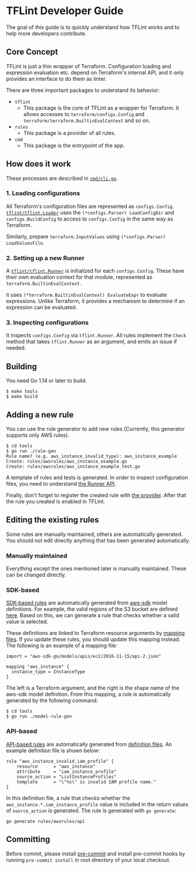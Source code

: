 # TFLint Developer Guide

The goal of this guide is to quickly understand how TFLint works and to help more developers contribute.

## Core Concept

TFLint is just a thin wrapper of Terraform. Configuration loading and expression evaluation etc. depend on Terraform's internal API, and it only provides an interface to do them as linter.

There are three important packages to understand its behavior:

- `tflint`
  - This package is the core of TFLint as a wrapper for Terraform. It allows accesses to `terraform/configs.Config` and `terraform/terraform.BuiltinEvalContext` and so on.
- `rules`
  - This package is a provider of all rules.
- `cmd`
  - This package is the entrypoint of the app.

## How does it work

These processes are described in [`cmd/cli.go`](https://github.com/terraform-linters/tflint/blob/master/cmd/cli.go).

### 1. Loading configurations

All Terraform's configuration files are represented as `configs.Config`. [`tflint/tflint.Loader`](https://github.com/terraform-linters/tflint/blob/master/tflint/loader.go) uses the `(*configs.Parser) LoadConfigDir` and `configs.BuildConfig` to access to `configs.Config` in the same way as Terraform.

Similarly, prepare `terraform.InputValues` using `(*configs.Parser) LoadValuesFile`.

### 2. Setting up a new Runner

A [`tflint/tflint.Runner`](https://github.com/terraform-linters/tflint/blob/master/tflint/runner.go) is initialized for each `configs.Config`. These have their own evaluation context for that module, represented as `terraform.BuiltinEvalContext`.

it uses `(*terraform.BuiltinEvalContext) EvaluateExpr` to evaluate expressions. Unlike Terraform, it provides a mechanism to determine if an expression can be evaluated.

### 3. Inspecting configurations

It inspects `configs.Config` via `tflint.Runner`. All rules implement the `Check` method that takes `tflint.Runner` as an argument, and emits an issue if needed.

## Building

You need Go 1.14 or later to build.

```console
$ make tools
$ make build
```

## Adding a new rule

You can use the rule generator to add new rules (Currently, this generator supports only AWS rules).

```console
$ cd tools
$ go run ./rule-gen
Rule name? (e.g. aws_instance_invalid_type): aws_instance_example
Create: rules/awsrules/aws_instance_example.go
Create: rules/awsrules/aws_instance_example_test.go
```

A template of rules and tests is generated. In order to inspect configuration files, you need to understand [the Runner API](https://github.com/terraform-linters/tflint/blob/master/tflint/runner.go).

Finally, don't forget to register the created rule with [the provider](https://github.com/terraform-linters/tflint/blob/master/rules/provider.go). After that the rule you created is enabled in TFLint.

## Editing the existing rules

Some rules are manually maintained, others are automatically generated. You should not edit directly anything that has been generated automatically.

### Manually maintained

Everything except the ones mentioned later is manually maintained. These can be changed directly.

### SDK-based

[SDK-based rules](https://github.com/terraform-linters/tflint/tree/master/rules/awsrules/models) are automatically generated from [aws-sdk](https://github.com/aws/aws-sdk-go) model definitions. For example, the valid regions of the S3 bucket are defined [here](https://github.com/aws/aws-sdk-go/blob/v1.23.11/models/apis/s3/2006-03-01/api-2.json#L1090-L1105). Based on this, we can generate a rule that checks whether a valid value is selected.

These definitions are linked to Terraform resource arguments by [mapping files](https://github.com/terraform-linters/tflint/tree/master/rules/awsrules/models/mappings). If you update these rules, you should update this mapping instead. The following is an example of a mapping file:

```hcl
import = "aws-sdk-go/models/apis/ec2/2016-11-15/api-2.json"

mapping "aws_instance" {
  instance_type = InstanceType
}
```

The left is a Terraform argument, and the right is the shape name of the aws-sdk model definition. From this mapping, a rule is automatically generated by the following command:

```console
$ cd tools
$ go run ./model-rule-gen
```

### API-based

[API-based rules](https://github.com/terraform-linters/tflint/tree/master/rules/awsrules/api) are automatically generated from [definition files](https://github.com/terraform-linters/tflint/tree/master/rules/awsrules/api/definitions). An example definition file is shown below:

```hcl
rule "aws_instance_invalid_iam_profile" {
    resource      = "aws_instance"
    attribute     = "iam_instance_profile"
    source_action = "ListInstanceProfiles"
    template      = "\"%s\" is invalid IAM profile name."
}
```

In this definition file, a rule that checks whether the `aws_instance.*.iam_instance_profile` value is included in the return values of `source_action` is generated. The rule is generated with `go generate`:

```console
go generate rules/awsrules/api
```

## Committing

Before commit, please install [pre-commit](https://pre-commit.com/) and install pre-commit hooks by running `pre-commit install` in root directory of your local checkout.
